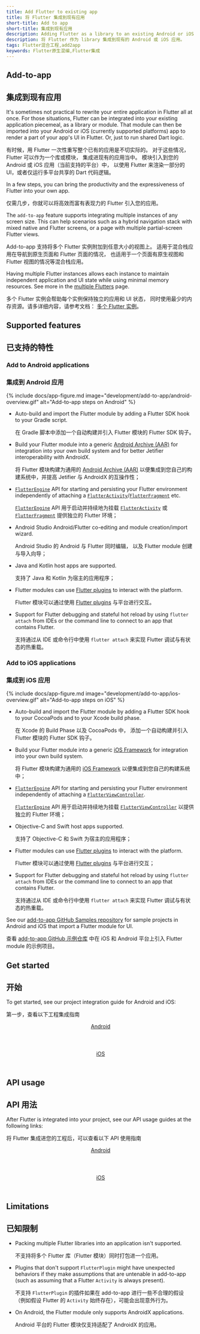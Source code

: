 ```yaml
---
title: Add Flutter to existing app
title: 将 Flutter 集成到现有应用
short-title: Add to app
short-title: 集成到现有应用
description: Adding Flutter as a library to an existing Android or iOS app.
description: 将 Flutter 作为 library 集成到现有的 Android 或 iOS 应用。
tags: Flutter混合工程,add2app
keywords: Flutter原生混编,Flutter集成
---
```


## Add-to-app

## 集成到现有应用

It's sometimes not practical to rewrite your entire application in
Flutter all at once. For those situations,
Flutter can be integrated into your existing
application piecemeal, as a library or module.
That module can then be imported into your Android or iOS
(currently supported platforms) app to render a part of your
app's UI in Flutter. Or, just to run shared Dart logic.

有时候，用 Flutter 一次性重写整个已有的应用是不切实际的。
对于这些情况，Flutter 可以作为一个库或模块，
集成进现有的应用当中。
模块引入到您的 Android 或 iOS 应用（当前支持的平台）中，
以使用 Flutter 来渲染一部分的 UI，或者仅运行多平台共享的 Dart 代码逻辑。

In a few steps, you can bring the productivity and the expressiveness of
Flutter into your own app.

仅需几步，你就可以将高效而富有表现力的 Flutter 引入您的应用。

The `add-to-app` feature supports integrating multiple instances of any screen size.
This can help scenarios such as a hybrid navigation stack with mixed
native and Flutter screens, or a page with multiple partial-screen Flutter
views.

Add-to-app 支持将多个 Flutter 实例附加到任意大小的视图上。
适用于混合栈应用在导航到原生页面和 Flutter 页面的情况，
也适用于一个页面有原生视图和 Flutter 视图的情况等混合栈应用。

Having multiple Flutter instances allows each instance to maintain
independent application and UI state while using minimal
memory resources. See more in the [multiple Flutters][] page.

多个 Flutter 实例会帮助每个实例保持独立的应用和 UI 状态，
同时使用最少的内存资源。请多详细内容，请参考文档：
[多个 Flutter 实例][multiple Flutters]。 

## Supported features

## 已支持的特性

### Add to Android applications

### 集成到 Android 应用

{% include docs/app-figure.md image="development/add-to-app/android-overview.gif" alt="Add-to-app steps on Android" %}

* Auto-build and import the Flutter module by adding a
  Flutter SDK hook to your Gradle script.

  在 Gradle 脚本中添加一个自动构建并引入 Flutter 模块的 Flutter SDK 钩子。

* Build your Flutter module into a generic
  [Android Archive (AAR)][] for integration into your
  own build system and for better Jetifier interoperability
  with AndroidX.

  将 Flutter 模块构建为通用的 [Android Archive (AAR)][Android Archive (AAR)]
  以便集成到您自己的构建系统中，并提高 Jetifier 与 AndroidX 的互操作性；

* [`FlutterEngine`][java-engine] API for starting and persisting
  your Flutter environment independently of attaching a
  [`FlutterActivity`][]/[`FlutterFragment`][] etc.

  [`FlutterEngine`][java-engine] API 用于启动并持续地为挂载 
  [`FlutterActivity`][] 或 [`FlutterFragment`][] 提供独立的 Flutter 环境；

* Android Studio Android/Flutter co-editing and module
  creation/import wizard.

  Android Studio 的 Android 与 Flutter 同时编辑，
  以及 Flutter module 创建与导入向导；

* Java and Kotlin host apps are supported.

  支持了 Java 和 Kotlin 为宿主的应用程序；

* Flutter modules can use [Flutter plugins][] to interact
  with the platform.

  Flutter 模块可以通过使用 [Flutter plugins][] 与平台进行交互。

* Support for Flutter debugging and stateful hot reload by
  using `flutter attach` from IDEs or the command line to
  connect to an app that contains Flutter.

  支持通过从 IDE 或命令行中使用 `flutter attach` 
  来实现 Flutter 调试与有状态的热重载。

### Add to iOS applications

### 集成到 iOS 应用

{% include docs/app-figure.md image="development/add-to-app/ios-overview.gif" alt="Add-to-app steps on iOS" %}

* Auto-build and import the Flutter module by adding a Flutter
  SDK hook to your CocoaPods and to your Xcode build phase.

  在 Xcode 的 Build Phase 以及 CocoaPods 中，
  添加一个自动构建并引入 Flutter 模块的 Flutter SDK 钩子。
  
* Build your Flutter module into a generic [iOS Framework][]
  for integration into your own build system.

  将 Flutter 模块构建为通用的 [iOS Framework][]
  以便集成到您自己的构建系统中；
  
* [`FlutterEngine`][ios-engine] API for starting and persisting
  your Flutter environment independently of attaching a
  [`FlutterViewController`][].

  [`FlutterEngine`][ios-engine] API 用于启动并持续地为挂载
  [`FlutterViewController`][] 以提供独立的 Flutter 环境；
  
* Objective-C and Swift host apps supported.

  支持了 Objective-C 和 Swift 为宿主的应用程序；
  
* Flutter modules can use [Flutter plugins][] to interact
  with the platform.

  Flutter 模块可以通过使用 [Flutter plugins][] 与平台进行交互；
  
- Support for Flutter debugging and stateful hot reload by
  using `flutter attach` from IDEs or the command line to
  connect to an app that contains Flutter.

  支持通过从 IDE 或命令行中使用 `flutter attach` 
  来实现 Flutter 调试与有状态的热重载。

See our [add-to-app GitHub Samples repository][]
for sample projects in Android and iOS that import
a Flutter module for UI.

查看 [add-to-app GitHub 示例仓库](https://github.com/flutter/samples/tree/master/experimental/add_to_app)
中在 iOS 和 Android 平台上引入 Flutter module 的示例项目。 

## Get started

## 开始

To get started, see our project integration guide for
Android and iOS:

第一步，查看以下工程集成指南

<div class="card-deck mb-8">
  <a class="card" href="{{site.url}}/add-to-app/android/project-setup">
    <div class="card-body">
      <header class="card-title text-center m-0">
        Android
      </header>
    </div>
  </a>
  <a class="card" href="{{site.url}}/add-to-app/ios/project-setup">
    <div class="card-body">
      <header class="card-title text-center m-0">
        iOS
      </header>
    </div>
  </a>
</div>

## API usage

## API 用法

After Flutter is integrated into your project,
see our API usage guides at the following links:

将 Flutter 集成进您的工程后，可以查看以下 API 使用指南

<div class="card-deck mb-8">
  <a class="card" href="{{site.url}}/add-to-app/android/add-flutter-screen">
    <div class="card-body">
      <header class="card-title text-center m-0">
        Android
      </header>
    </div>
  </a>
  <a class="card" href="{{site.url}}/add-to-app/ios/add-flutter-screen">
    <div class="card-body">
      <header class="card-title text-center m-0">
        iOS
      </header>
    </div>
  </a>
</div>

## Limitations

## 已知限制

* Packing multiple Flutter libraries into an
  application isn't supported.

  不支持将多个 Flutter 库（Flutter 模块）同时打包进一个应用。
  
* Plugins that don't support `FlutterPlugin` might have unexpected
  behaviors if they make assumptions that are untenable in add-to-app
  (such as assuming that a Flutter `Activity` is always present).

  不支持 `FlutterPlugin` 的插件如果在 add-to-app 进行一些不合理的假设
  （例如假设 Flutter 的 `Activity` 始终存在），可能会出现意外行为。

* On Android, the Flutter module only supports AndroidX applications.

  Android 平台的 Flutter 模块仅支持适配了 AndroidX 的应用。

[add-to-app GitHub Samples repository]: {{site.repo.samples}}/tree/main/add_to_app
[Android Archive (AAR)]: {{site.android-dev}}/studio/projects/android-library
[Flutter plugins]: {{site.pub}}/flutter
[`FlutterActivity`]: {{site.api}}/javadoc/io/flutter/embedding/android/FlutterActivity.html
[java-engine]: {{site.api}}/javadoc/io/flutter/embedding/engine/FlutterEngine.html
[ios-engine]: {{site.api}}/objcdoc/Classes/FlutterEngine.html
[FlutterFire]: {{site.github}}/firebase/flutterfire/tree/master/packages
[`FlutterFragment`]: {{site.api}}/javadoc/io/flutter/embedding/android/FlutterFragment.html
[`FlutterPlugin`]: {{site.api}}/javadoc/io/flutter/embedding/engine/plugins/FlutterPlugin.html
[`FlutterViewController`]: {{site.api}}/objcdoc/Classes/FlutterViewController.html
[iOS Framework]: {{site.apple-dev}}/library/archive/documentation/MacOSX/Conceptual/BPFrameworks/Concepts/WhatAreFrameworks.html
[maintained by the Flutter team]: {{site.repo.packages}}/tree/main/packages
[multiple Flutters]: {{site.url}}/add-to-app/multiple-flutters
